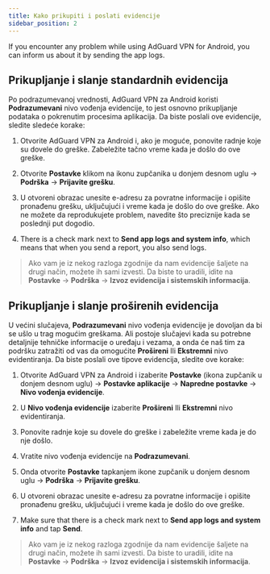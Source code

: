 ```yaml
---
title: Kako prikupiti i poslati evidencije
sidebar_position: 2
---
```


If you encounter any problem while using AdGuard VPN for Android, you can inform us about it by sending the app logs.

## Prikupljanje i slanje standardnih evidencija

Po podrazumevanoj vrednosti, AdGuard VPN za Android koristi **Podrazumevani** nivo vođenja evidencije, to jest osnovno prikupljanje podataka o pokrenutim procesima aplikacija. Da biste poslali ove evidencije, sledite sledeće korake:

1. Otvorite AdGuard VPN za Android i, ako je moguće, ponovite radnje koje su dovele do greške. Zabeležite tačno vreme kada je došlo do ove greške.

2. Otvorite **Postavke** klikom na ikonu zupčanika u donjem desnom uglu → **Podrška** → **Prijavite grešku**.

3. U otvoreni obrazac unesite e-adresu za povratne informacije i opišite pronađenu grešku, uključujući i vreme kada je došlo do ove greške. Ako ne možete da reprodukujete problem, navedite što preciznije kada se poslednji put dogodio.

4. There is a check mark next to **Send app logs and system info**, which means that when you send a report, you also send logs.
> Ako vam je iz nekog razloga zgodnije da nam evidencije šaljete na drugi način, možete ih sami izvesti. Da biste to uradili, idite na **Postavke** → **Podrška** → **Izvoz evidencija i sistemskih informacija**.

## Prikupljanje i slanje proširenih evidencija

U većini slučajeva, **Podrazumevani** nivo vođenja evidencije je dovoljan da bi se ušlo u trag mogućim greškama. Ali postoje slučajevi kada su potrebne detaljnije tehničke informacije o uređaju i vezama, a onda će naš tim za podršku zatražiti od vas da omogućite **Prošireni** Ili **Ekstremni** nivo evidentiranja. Da biste poslali ove tipove evidencija, sledite ove korake:

1. Otvorite AdGuard VPN za Android i izaberite **Postavke** (ikona zupčanik u donjem desnom uglu) → **Postavke aplikacije** → **Napredne postavke** → **Nivo vođenja evidencije**.

2. U **Nivo vođenja evidencije** izaberite **Prošireni** Ili **Ekstremni** nivo evidentiranja.

3. Ponovite radnje koje su dovele do greške i zabeležite vreme kada je do nje došlo.

4. Vratite nivo vođenja evidencije na **Podrazumevani**.

5. Onda otvorite **Postavke** tapkanjem ikone zupčanik u donjem desnom uglu → **Podrška** → **Prijavite grešku**.

6. U otvoreni obrazac unesite e-adresu za povratne informacije i opišite pronađenu grešku, uključujući i vreme kada je došlo do ove greške.

7. Make sure that there is a check mark next to **Send app logs and system info** and tap **Send**.
> Ako vam je iz nekog razloga zgodnije da nam evidencije šaljete na drugi način, možete ih sami izvesti. Da biste to uradili, idite na **Postavke** → **Podrška** → **Izvoz evidencija i sistemskih informacija**.
